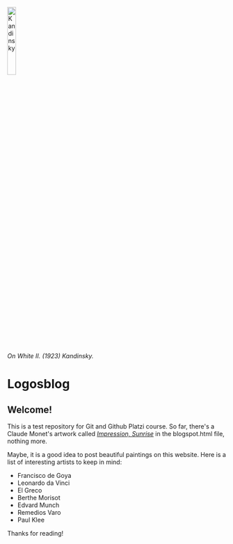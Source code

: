 <a href="https://imgur.com/CCQDFHI"><img src="https://imgur.com/CCQDFHI.jpg" width="20%" alt="Kandinsky"></a>

*On White II. (1923) Kandinsky.*
  
# Logosblog

## Welcome!

This is a test repository for Git and Github Platzi course.
So far, there's a Claude Monet's artwork called 
[*Impression, Sunrise*](https://en.wikipedia.org/wiki/Impression,_Sunrise) in the blogspot.html file, nothing more. 

Maybe, it is a good idea to post beautiful paintings on this website.
Here is a list of interesting artists to keep in mind:
- Francisco de Goya
- Leonardo da Vinci
- El Greco
- Berthe Morisot
- Edvard Munch
- Remedios Varo
- Paul Klee

Thanks for reading!
